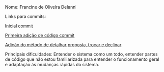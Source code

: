 Nome: Francine de Oliveira Delanni  

Links para commits:  

[Inicial commit](https://github.com/TIAG0MIRANDA/Trabalho-de-GCS-grupo-1/commit/d20ba7d64e7c21de6b94c6ade6f752e351574621)  

[Primeira adição de código commit](https://github.com/TIAG0MIRANDA/Trabalho-de-GCS-grupo-1/commit/ac7f76889e5d47c1c23722365c8c9774678218e7)  

[Adição do método de detalhar proposta, trocar e declinar](https://github.com/TIAG0MIRANDA/Trabalho-de-GCS-grupo-1/commit/81d0e507c2d0b88d1b248eff3fb68200facc53ee)


Principais dificuldades: Entender o sistema como um todo, entender partes de código que não estou familiarizada para entender o funcionamento geral e adaptação às mudanças rápidas do sistema.

